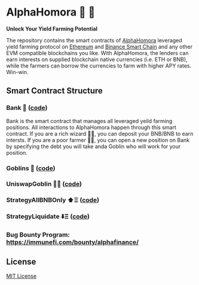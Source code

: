 # AlphaHomora 💫 🔐

**Unlock Your Yield Farming Potential**

The repository contains the smart contracts of [AlphaHomora](https://homora.alphafinance.io) leveraged yield farming protocol on [Ethereum](https://ethereum.org/) and [Binance Smart Chain](https://www.binance.org/en/smartChain) and any other EVM compatible blockchains you like. With AlphaHomora, the lenders can earn interests on supplied blockchain native currencies (i.e. ETH or BNB), while the farmers can borrow the currencies to farm with higher APY rates. Win-win.

## Smart Contract Structure

### Bank 🏦 ([code](./contracts/5/Bank.sol))

Bank is the smart contract that manages all leveraged yeild farming positions. All interactions to AlphaHomora happen through this smart contract. If you are a rich wizard 🧙‍♂️, you can deposit your BNB/BNB to earn intersts. If you are a poor farmer 👩‍🌾, you can open a new position on Bank by specifying the debt you will take anda Goblin who will work for your position.

### Goblins 👺 ([code](./contracts/5/Goblin.sol))

### UniswapGoblin 🦄👺 ([code](./contracts/5/UniswapGoblin.sol))

### StrategyAllBNBOnly ⬆️Ξ ([code](./contracts/5/StrategyAllBNBOnly.sol))

### StrategyLiquidate ⬇️Ξ ([code](./contracts/5/StrategyLiquidate.sol))

### Bug Bounty Program: https://immunefi.com/bounty/alphafinance/

## License

[MIT License](https://opensource.org/licenses/MIT)
